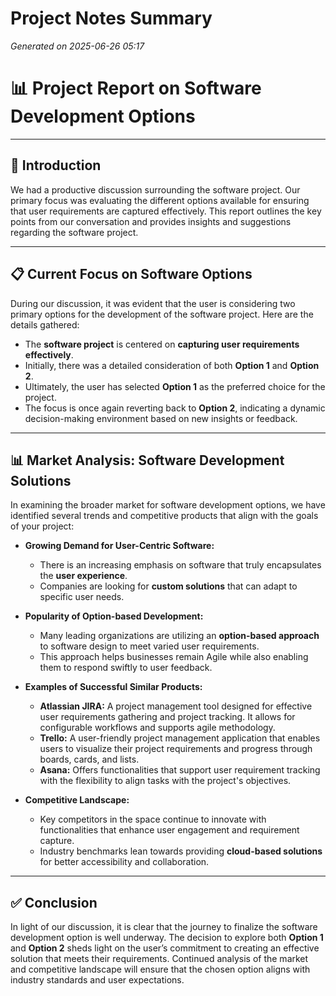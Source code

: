 # Project Notes Summary

*Generated on 2025-06-26 05:17*

# 📊 **Project Report on Software Development Options**

---

## 🚀 **Introduction**

We had a productive discussion surrounding the software project. Our primary focus was evaluating the different options available for ensuring that user requirements are captured effectively. This report outlines the key points from our conversation and provides insights and suggestions regarding the software project.

---

## 📋 **Current Focus on Software Options**

During our discussion, it was evident that the user is considering two primary options for the development of the software project. Here are the details gathered:

- The **software project** is centered on **capturing user requirements effectively**.
- Initially, there was a detailed consideration of both **Option 1** and **Option 2**.
- Ultimately, the user has selected **Option 1** as the preferred choice for the project.
- The focus is once again reverting back to **Option 2**, indicating a dynamic decision-making environment based on new insights or feedback.

---

## 📊 **Market Analysis: Software Development Solutions**

In examining the broader market for software development options, we have identified several trends and competitive products that align with the goals of your project:

- **Growing Demand for User-Centric Software:**
  - There is an increasing emphasis on software that truly encapsulates the **user experience**.
  - Companies are looking for **custom solutions** that can adapt to specific user needs.

- **Popularity of Option-based Development:**
  - Many leading organizations are utilizing an **option-based approach** to software design to meet varied user requirements.
  - This approach helps businesses remain Agile while also enabling them to respond swiftly to user feedback.

- **Examples of Successful Similar Products:**
  - **Atlassian JIRA:** A project management tool designed for effective user requirements gathering and project tracking. It allows for configurable workflows and supports agile methodology.
  - **Trello:** A user-friendly project management application that enables users to visualize their project requirements and progress through boards, cards, and lists.
  - **Asana:** Offers functionalities that support user requirement tracking with the flexibility to align tasks with the project's objectives.

- **Competitive Landscape:**
  - Key competitors in the space continue to innovate with functionalities that enhance user engagement and requirement capture.
  - Industry benchmarks lean towards providing **cloud-based solutions** for better accessibility and collaboration.

---

## ✅ **Conclusion**

In light of our discussion, it is clear that the journey to finalize the software development option is well underway. The decision to explore both **Option 1** and **Option 2** sheds light on the user’s commitment to creating an effective solution that meets their requirements. Continued analysis of the market and competitive landscape will ensure that the chosen option aligns with industry standards and user expectations.